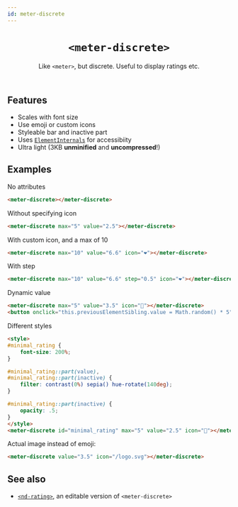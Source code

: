 ```yaml
---
id: meter-discrete
---
```


<header>

# `<meter-discrete>`

Like `<meter>`, but discrete. Useful to display ratings etc.

</header>



## Features

- Scales with font size
- Use emoji or custom icons
- Styleable bar and inactive part
- Uses [`ElementInternals`](https://developer.mozilla.org/en-US/docs/Web/API/ElementInternals) for accessibiity
- Ultra light (3KB **unminified** and **uncompressed**!)

## Examples

No attributes

```html
<meter-discrete></meter-discrete>
```

Without specifying icon

```html
<meter-discrete max="5" value="2.5"></meter-discrete>
```

With custom icon, and a max of 10

```html
<meter-discrete max="10" value="6.6" icon="❤️"></meter-discrete>
```

With step

```html
<meter-discrete max="10" value="6.6" step="0.5" icon="❤️"></meter-discrete>
```

Dynamic value

```html
<meter-discrete max="5" value="3.5" icon="💩"></meter-discrete>
<button onclick="this.previousElementSibling.value = Math.random() * 5">Random value</button>
```

Different styles


```html
<style>
#minimal_rating {
	font-size: 200%;
}

#minimal_rating::part(value),
#minimal_rating::part(inactive) {
	filter: contrast(0%) sepia() hue-rotate(140deg);
}

#minimal_rating::part(inactive) {
	opacity: .5;
}
</style>
<meter-discrete id="minimal_rating" max="5" value="2.5" icon="💜"></meter-discrete>
```

Actual image instead of emoji:


```html
<meter-discrete value="3.5" icon="/logo.svg"></meter-discrete>
```

## See also

* [`<nd-rating>`](../nd-rating), an editable version of `<meter-discrete>`

